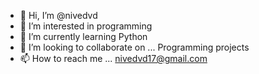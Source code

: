 - 👋 Hi, I’m @nivedvd
- 👀 I’m interested in programming
- 🌱 I’m currently learning Python
- 💞️ I’m looking to collaborate on ... Programming projects
- 📫 How to reach me ... nivedvd17@gmail.com

<!---
nivedvd/nivedvd is a ✨ special ✨ repository because its `README.md` (this file) appears on your GitHub profile.
You can click the Preview link to take a look at your changes.
--->
